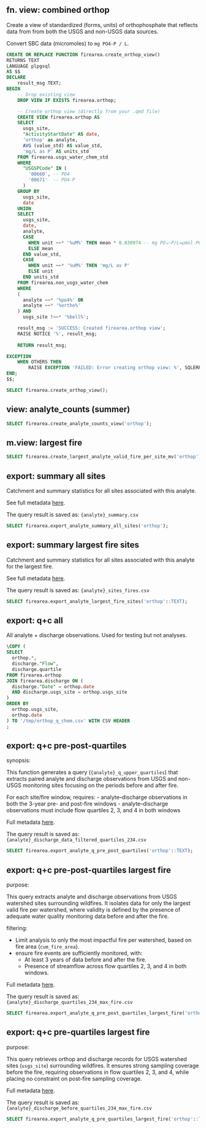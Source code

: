 

## fn. view: combined orthop

Create a view of standardized (forms, units) of orthophosphate that
reflects data from from both the USGS and non-USGS data sources.

Convert SBC data (micromoles) to `mg PO4-P / L`.

``` sql
CREATE OR REPLACE FUNCTION firearea.create_orthop_view()
RETURNS TEXT
LANGUAGE plpgsql
AS $$
DECLARE
    result_msg TEXT;
BEGIN
    -- Drop existing view
    DROP VIEW IF EXISTS firearea.orthop;

    -- Create orthop view (directly from your .qmd file)
    CREATE VIEW firearea.orthop AS
    SELECT
      usgs_site,
      "ActivityStartDate" AS date,
      'orthop' as analyte,
      AVG (value_std) AS value_std,
      'mg/L as P' AS units_std
    FROM firearea.usgs_water_chem_std
    WHERE
      "USGSPCode" IN (
        '00660', -- PO4
        '00671'  -- PO4-P
      )
    GROUP BY
      usgs_site,
      date
    UNION
    SELECT
      usgs_site,
      date,
      analyte,
      CASE
        WHEN unit ~~* '%uM%' THEN mean * 0.030974 -- mg PO₄–P/L=µmol PO₄/L×0.030974
        ELSE mean
      END value_std,
      CASE
        WHEN unit ~~* '%uM%' THEN 'mg/L as P' 
        ELSE unit
      END units_std
    FROM firearea.non_usgs_water_chem
    WHERE
    (
      analyte ~~* '%po4%' OR
      analyte ~~* '%ortho%'
    ) AND
      usgs_site !~~* '%bell%';

    result_msg := 'SUCCESS: Created firearea.orthop view';
    RAISE NOTICE '%', result_msg;
    
    RETURN result_msg;

EXCEPTION
    WHEN OTHERS THEN
        RAISE EXCEPTION 'FAILED: Error creating orthop view: %', SQLERRM;
END;
$$;

SELECT firearea.create_orthop_view();
```

## view: analyte_counts (summer)

``` sql
SELECT firearea.create_analyte_counts_view('orthop');
```

## m.view: largest fire

``` sql
SELECT firearea.create_largest_analyte_valid_fire_per_site_mv('orthop');
```

## export: summary all sites

Catchment and summary statistics for all sites associated with this
analyte.

See full metadata
[here](https://github.com/lter/lter-sparc-fire-arid-streams/blob/main/wildfire_database/wildfire_database_query_summaries.md#fn-export-summary-all-analyte-sites).

The query result is saved as: `{analyte}_summary.csv`

``` sql
SELECT firearea.export_analyte_summary_all_sites('orthop');
```

## export: summary largest fire sites

Catchment and summary statistics for all sites associated with this
analyte for the largest fire.

See full metadata
[here](https://github.com/lter/lter-sparc-fire-arid-streams/blob/main/wildfire_database/wildfire_database_query_summaries.md#fn-export-summary-largest-fire-sites).

The query result is saved as: `{analyte}_sites_fires.csv`

``` sql
SELECT firearea.export_analyte_largest_fire_sites('orthop'::TEXT);
```

## export: q+c all

All analyte + discharge observations. Used for testing but not analyses.

``` sql
\COPY (
SELECT
  orthop.*,
  discharge."Flow",
  discharge.quartile
FROM firearea.orthop
JOIN firearea.discharge ON (
  discharge."Date" = orthop.date
  AND discharge.usgs_site = orthop.usgs_site
)
ORDER BY
  orthop.usgs_site,
  orthop.date
) TO '/tmp/orthop_q_chem.csv' WITH CSV HEADER
;
```

## export: q+c pre-post-quartiles

synopsis:

This function generates a query (`{analyte}_q_upper_quartiles`) that
extracts paired analyte and discharge observations from USGS and
non-USGS monitoring sites focusing on the periods before and after fire.

For each site/fire window, requires: - analyte–discharge observations in
both the 3-year pre- and post-fire windows - analyte–discharge
observations must include flow quartiles 2, 3, and 4 in both windows

Full metadata
[here](https://github.com/lter/lter-sparc-fire-arid-streams/blob/main/wildfire_database/wildfire_database_query_summaries.md#export-qc-pre-post-quartiles).

The query result is saved as:
`{analyte}_discharge_data_filtered_quartiles_234.csv`

``` sql
SELECT firearea.export_analyte_q_pre_post_quartiles('orthop'::TEXT);
```

## export: q+c pre-post-quartiles largest fire

purpose:

This query extracts analyte and discharge observations from USGS
watershed sites surrounding wildfires. It isolates data for only the
largest valid fire per watershed, where validity is defined by the
presence of adequate water quality monitoring data before and after the
fire.

filtering:

- Limit analysis to only the most impactful fire per watershed, based on
  fire area (`cum_fire_area`).
- ensure fire events are sufficiently monitored, with:
  - At least 3 years of data before and after the fire.
  - Presence of streamflow across flow quartiles 2, 3, and 4 in both
    windows.

Full metadata
[here](https://github.com/lter/lter-sparc-fire-arid-streams/blob/main/wildfire_database/wildfire_database_query_summaries.md#fn-export-qc-pre-post-quartiles-largest-fire).

The query result is saved as:
`{analyte}_discharge_quartiles_234_max_fire.csv`

``` sql
SELECT firearea.export_analyte_q_pre_post_quartiles_largest_fire('orthop'::TEXT);
```

## export: q+c pre-quartiles largest fire

purpose:

This query retrieves orthop and discharge records for USGS watershed
sites (`usgs_site`) surrounding wildfires. It ensures strong sampling
coverage before the fire, requiring observations in flow quartiles 2, 3,
and 4, while placing no constraint on post-fire sampling coverage.

Full metadata
[here](https://github.com/lter/lter-sparc-fire-arid-streams/blob/main/wildfire_database/wildfire_database_query_summaries.md#export-qc-pre-quartiles-largest-fire).

The query result is saved as:
`{analyte}_discharge_before_quartiles_234_max_fire.csv`

``` sql
SELECT firearea.export_analyte_q_pre_quartiles_largest_fire('orthop'::TEXT);
```
